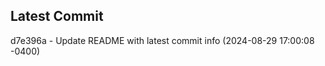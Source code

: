 
## Latest Commit
d7e396a - Update README with latest commit info (2024-08-29 17:00:08 -0400) <Yunxi-Zhou>
